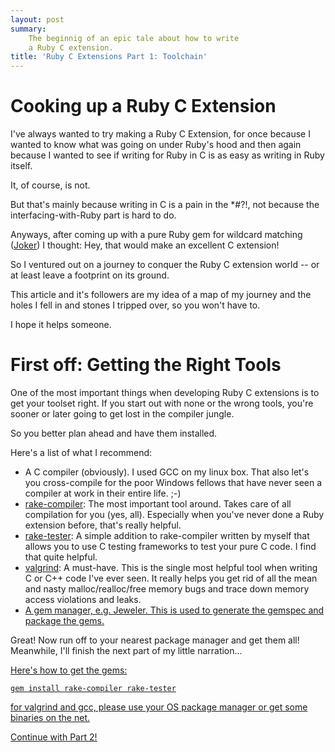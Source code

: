 ```yaml
---
layout: post
summary:
    The beginnig of an epic tale about how to write
    a Ruby C extension.
title: 'Ruby C Extensions Part 1: Toolchain'
---
```


# Cooking up a Ruby C Extension #

I've always wanted to try making a Ruby C Extension,
for once because I wanted to know what was going on
under Ruby's hood and then again because I wanted to
see if writing for Ruby in C is as easy as writing
in Ruby itself.

It, of course, is not.

But that's mainly because writing in C is a pain in
the \*#?!, not because the interfacing-with-Ruby part
is hard to do.

Anyways, after coming up with a pure Ruby gem for wildcard
matching ([Joker][]) I thought: Hey, that would make an excellent
C extension!

So I ventured out on a journey to conquer the Ruby C extension
world -- or at least leave a footprint on its ground.

This article and it's followers are my idea of a map of
my journey and the holes I fell in and stones I tripped
over, so you won't have to.

I hope it helps someone.


# First off: Getting the Right Tools #

One of the most important things when developing Ruby
C extensions is to get your toolset right. If you
start out with none or the wrong tools, you're sooner
or later going to get lost in the compiler jungle.

So you better plan ahead and have them installed.

Here's a list of what I recommend:

*   A C compiler (obviously). I used GCC on my linux
    box. That also let's you cross-compile for the
    poor Windows fellows that have never seen a
    compiler at work in their entire life. ;-)
*   [rake-compiler][]: The most important tool around.
    Takes care of all compilation for you (yes, all).
    Especially when you've never done a Ruby extension
    before, that's really helpful.
*   [rake-tester][]: A simple addition to rake-compiler
    written by myself
    that allows you to use C testing frameworks to test
    your pure C code. I find that quite helpful.
*   [valgrind][]: A must-have. This is the single most
    helpful tool when writing C or C++ code I've ever
    seen. It really helps you get rid of all the
    mean and nasty malloc/realloc/free memory bugs
    and trace down memory access violations and leaks.
*   <ins>A gem manager, e.g. [Jeweler][]. This is used
    to generate the gemspec and package the gems.</ins>

Great! Now run off to your nearest package manager and
get them all! Meanwhile, I'll finish the next part of
my little narration...


<ins>
Here's how to get the gems:

    gem install rake-compiler rake-tester

for valgrind and gcc, please use your OS package
manager or get some binaries on the net.
</ins>


[Continue with Part 2!][part2]


[joker]:            http://karottenreibe.github.com/joker               "Joker -- A Ruby library for Wildcard matching"
[rake-compiler]:    http://github.com/luislavena/rake-compiler          "rake-comiler -- The compiler genie that will grant all your wishes"
[rake-tester]:      http://www.github.com/karottenreibe/rake-tester     "rake-tester -- Testing Ruby C Extensions with C frameworks"
[valgrind]:         http://valgrind.org/                                "Valgrind -- Trace down your memory leaks!"
[jeweler]:          http://github.com/technicalpickles/jeweler          "Jeweler -- a gem manager"
[part2]:            ../../19/ruby-c-extension-2                         "Part 2 of this series"

